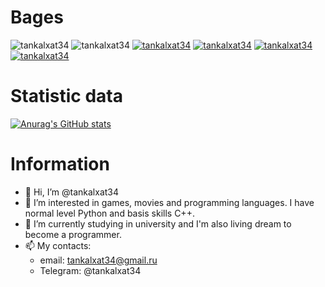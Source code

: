 # Bages 
![tankalxat34](https://img.shields.io/badge/nickname-tankalxat34-880747?logo=mail.ru)
![tankalxat34](https://img.shields.io/badge/love%20language-python-880747?logo=github)
[![tankalxat34](https://img.shields.io/badge/email-tankalxat34@gmail.com-880747?logo=gmail)](mailto:tankalxat34@gmail.com?subject=From%20GitHub%20user)
[![tankalxat34](https://img.shields.io/badge/youtube-ταŋᶄắḽჯãṫ34-880747?logo=youtube)](https://www.youtube.com/channel/UCgkap-jXJR6cWj3S2VdBDkQ)
[![tankalxat34](https://img.shields.io/badge/vkontakte-@tankalxat34-880747?logo=vk)](https://www.vk.com/tankalxat34)
[![tankalxat34](https://img.shields.io/badge/discord-tankalxat34%20Official%20Community-880747?logo=discord)](https://discord.gg/9xnA6swyW7)

# Statistic data

[![Anurag's GitHub stats](https://github-readme-stats.vercel.app/api?username=tankalxat34)](https://github.com/tankalxat34)

# Information

- 👋 Hi, I’m @tankalxat34
- 👀 I’m interested in games, movies and programming languages. I have normal level Python and basis skills C++.
- 🌱 I’m currently studying in university and I'm also living dream to become a programmer.
- 📫 My contacts: 
  - email: tankalxat34@gmail.ru
  - Telegram: @tankalxat34

<!---
tankalxat34/tankalxat34 is a ✨ special ✨ repository because its `README.md` (this file) appears on your GitHub profile.
You can click the Preview link to take a look at your changes.

https://discord.gg/9xnA6swyW7
--->
